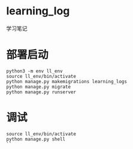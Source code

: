 # learning_log
学习笔记

# 部署启动

```shell
python3 -m env ll_env
source ll_env/bin/activate
python manage.py makemigrations learning_logs
python manage.py migrate
python manage.py runserver
```

# 调试

```shell
source ll_env/bin/activate
python manage.py shell
``
